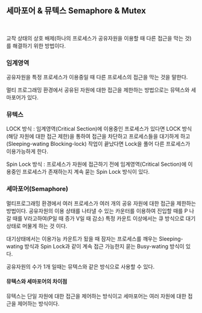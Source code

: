 ## 세마포어 & 뮤텍스 Semaphore & Mutex

<br>

교착 상태의 상호 배제(하나의 프로세스가 공유자원을 이용할 때 다른 접근을 막는 것)를 해결하기 위한 방법이다.


### 임계영역

공유자원을 특정 프로세스가 이용중일 때 다른 프로세스의 접근을 막는 것을 말한다.

멀티 프로그래밍 환경에서 공유된 자원에 대한 접근을 제한하는 방법으로는 뮤텍스와 세마포어가 있다.


### 뮤텍스

LOCK 방식 : 임계영역(Critical Section)에 이용중인 프로세스가 있다면 LOCK 방식(해당 자원에 대한 접근 제한)을 통하여 접근을 차단하고 프로세스들을 대기하게 하고 (Sleeping-wating Blocking-lock)
작업이 끝났다면 Lock을 풀어 다른 프로세스가 이용가능하게 한다.

Spin Lock 방식 : 프로세스가 자원에 접근하기 전에 임계영역(Critical Section)에 이용중인 프로세스가 존재하는지 계속 묻는 Spin Lock 방식이 있다.

### 세마포어(Semaphore)

멀티프로그래밍 환경에서 여러 프로세스가 여러 개의 공유 자원에 대한 접근을 제한하는 방법이다.
공유자원의 이용 상태를 나타낼 수 있는 카운터를 이용하여 진입할 때를 P 나갈 때를 V라고하여(P일 때 증가 V일 때 감소) 특정 카운트 이상에서는 큐 방식으로 대기 상태로 머물게 하는 것 이다.

대기상태에서는 이용가능 카운트가 됬을 때 잠자는 프로세스를 깨우는 Sleeping-wating 방식과 Spin Lock과 같이 계속 접근 가능한지 묻는 Busy-wating 방식이 있다.

공유자원의 수가 1개 일때는 뮤텍스와 같은 방식으로 사용할 수 있다.


#### 뮤텍스와 세마포어의 차이점

뮤텍스는 단일 자원에 대한 접근을 제어하는 방식이고 세마포어는 여러 자원에 대한 접근을 제어하는 방식이다.

